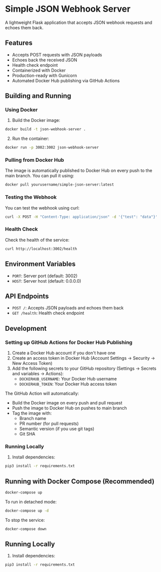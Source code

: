 # Simple JSON Webhook Server

A lightweight Flask application that accepts JSON webhook requests and echoes them back.

## Features

- Accepts POST requests with JSON payloads
- Echoes back the received JSON
- Health check endpoint
- Containerized with Docker
- Production-ready with Gunicorn
- Automated Docker Hub publishing via GitHub Actions

## Building and Running

### Using Docker

1. Build the Docker image:
```bash
docker build -t json-webhook-server .
```

2. Run the container:
```bash
docker run -p 3002:3002 json-webhook-server
```

### Pulling from Docker Hub

The image is automatically published to Docker Hub on every push to the main branch. You can pull it using:

```bash
docker pull yourusername/simple-json-server:latest
```

### Testing the Webhook

You can test the webhook using curl:

```bash
curl -X POST -H "Content-Type: application/json" -d '{"test": "data"}' http://localhost:3002/
```

### Health Check

Check the health of the service:

```bash
curl http://localhost:3002/health
```

## Environment Variables

- `PORT`: Server port (default: 3002)
- `HOST`: Server host (default: 0.0.0.0)

## API Endpoints

- `POST /`: Accepts JSON payloads and echoes them back
- `GET /health`: Health check endpoint

## Development

### Setting up GitHub Actions for Docker Hub Publishing

1. Create a Docker Hub account if you don't have one
2. Create an access token in Docker Hub (Account Settings -> Security -> New Access Token)
3. Add the following secrets to your GitHub repository (Settings -> Secrets and variables -> Actions):
   - `DOCKERHUB_USERNAME`: Your Docker Hub username
   - `DOCKERHUB_TOKEN`: Your Docker Hub access token

The GitHub Action will automatically:
- Build the Docker image on every push and pull request
- Push the image to Docker Hub on pushes to main branch
- Tag the image with:
  - Branch name
  - PR number (for pull requests)
  - Semantic version (if you use git tags)
  - Git SHA

### Running Locally

1. Install dependencies:
```bash
pip3 install -r requirements.txt
```

## Running with Docker Compose (Recommended)

```bash
docker-compose up
```

To run in detached mode:
```bash
docker-compose up -d
```

To stop the service:
```bash
docker-compose down
```

## Running Locally

1. Install dependencies:
```bash
pip3 install -r requirements.txt
```